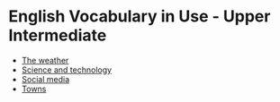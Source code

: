 # English Vocabulary in Use - Upper Intermediate
- [The weather](https://github.com/S-ROLL/notebook.language/blob/main/PERSONAL/English%20Vocabulary%20in%20Use/Upper%20Intermediate/The%20weather.md)
- [Science and technology](https://github.com/S-ROLL/notebook.language/blob/main/PERSONAL/English%20Vocabulary%20in%20Use/Upper%20Intermediate/Science%20and%20technology.md)
- [Social media](https://github.com/S-ROLL/notebook.language/blob/main/PERSONAL/English%20Vocabulary%20in%20Use/Upper%20Intermediate/Social%20media.md)
- [Towns](https://github.com/S-ROLL/notebook.language/blob/main/PERSONAL/English%20Vocabulary%20in%20Use/Upper%20Intermediate/Towns.md)